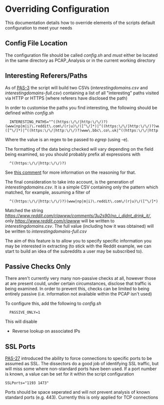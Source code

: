 Overriding Configuration
=========================

This documentation details how to override elements of the scripts default configuration to meet your needs



Config File Location
----------------------

The configuration file should be called *config.sh* and *must* either be located in the same directory as PCAP_Analysis or in the current working directory



Interesting Referers/Paths
-----------------------------

As of [PAS-3](http://projects.bentasker.co.uk/jira_projects/browse/PAS-3.html) the script will build two CSVs (*interestingdomains.csv* and *interestingdomains-full.csv*) containing a list of all "interesting" paths visited via HTTP or HTTPS (where referers have disclosed the path)

In order to customise the paths you find interesting, the following should be defined within *config.sh*

      INTERESTING_PATHS="^((https:\/\/|http:\/\/)?)(www|np|m|i)\.reddit\.com\/(r|u)\/([^\/]*)|^((https:\/\/|http:\/\/)?)www\.google\.([^\/]*)|^((https:\/\/|http:\/\/)?)www\.bbc\.co\.uk|^((https:\/\/|http:\/\/)?)t.co/"

Where the value is an regex to be passed to *egrep* (using -e).

The formatting of the data being checked will vary depending on the field being examined, so you should probably prefix all expressions with

      ^((https:\/\/|http:\/\/)?)

See [this comment](http://projects.bentasker.co.uk/jira_projects/browse/PAS-3.html#comment1299105) for more information on the reasoning for that.

The final consideration to take into account, is the generation of *interestingdomains.csv*. It is a simple CSV containing only the pattern which matched, for example, assuming a filter of

      ^((https:\/\/|http:\/\/)?)(www|np|m|i)\.reddit\.com\/(r|u)\/([^\/]*)

Matched the string *https://www.reddit.com/r/awww/comments/3u2s90/no_i_didnt_drink_it/*, only *https://www.reddit.com/r/awww* will be written to *interestingdomains.csv*. The full value (including how it was obtained) will be written to *interestingdomains-full.csv*

The aim of this feature is to allow you to specify specific information you may be interested in extracting (to stick with the Reddit example, we can start to build an idea of the subreddits a user may be subscribed to).



Passive Checks Only
---------------------

There aren't currently very many non-passive checks at all, however those at are present could, under certain circumstances, disclose that traffic is being examined. In order to prevent this, checks can be limited to being entirely passive (i.e. information not available within the PCAP isn't used)

To configure this, add the following to *config.sh*

      PASSIVE_ONLY=1

This will disable

* Reverse lookup on associated IPs



SSL Ports 
-----------

[PAS-27](http://projects.bentasker.co.uk/jira_projects/browse/PAS-27.html) introduced the ability to force connections to specific ports to be assumed as SSL. The dissectors do a good job of identifying SSL traffic, but will miss some where non-standard ports have been used. If a port number is known, a value can be set for it within the script configuration

    SSLPorts="1193 1473"

Ports should be space seperated and will not prevent analysis of known standard ports (e.g. 443). Currently this is only applied for TCP connections
